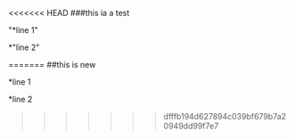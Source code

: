 <<<<<<< HEAD
###this ia a test

"*line 1"

*"line 2"


=======
##this is new

*line 1

*line 2
>>>>>>> dfffb194d627894c039bf679b7a20949dd99f7e7

